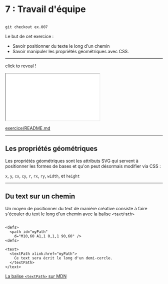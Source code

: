 <!-- .slide: data-background-image="slides/img/bg/team.jpg" -->
# 7 : Travail d'équipe

<pre><code class="bash hljs" data-trim data-noescape>
git checkout ex.007
</code></pre>

Le but de cet exercice :

* Savoir positionner du texte le long d'un chemin
* Savoir manipuler les propriétés géométriques avec CSS.

---

click to reveal !

<iframe src="slides/img/fight.svg"></iframe>

[exercice/README.md](exercice/README.md)

---

## Les propriétés géométriques

Les propriétés géométriques sont les attributs SVG qui servent à positionner les formes de bases et qu'on peut désormais modifier via&nbsp;CSS :

`x`, `y`, `cx`, `cy`, `r`, `rx`, `ry`, `width`, et `height`

---

## Du text sur un chemin

Un moyen de positionner du text de manière créative consiste à faire s'écouler du text le long d'un chemin avec la balise `<textPath>`

<pre><code class="xml hljs"  data-line-numbers="2,6-7,9,10" data-trim data-noescape>
&lt;defs&gt;
  &lt;path id="myPath"
    d="M10,60 A1,1 0,1,1 90,60" /&gt;
&lt;defs&gt;

&lt;text&gt;
  &lt;textPath xlink:href="myPath"&gt;
    Ce text sera écrit le long d'un demi-cercle.
  &lt;/textPath&gt;
&lt;/text&gt;
</code></pre>

[La balise `<textPath>` sur MDN](https://developer.mozilla.org/en-US/docs/Web/SVG/Element/textPath)
